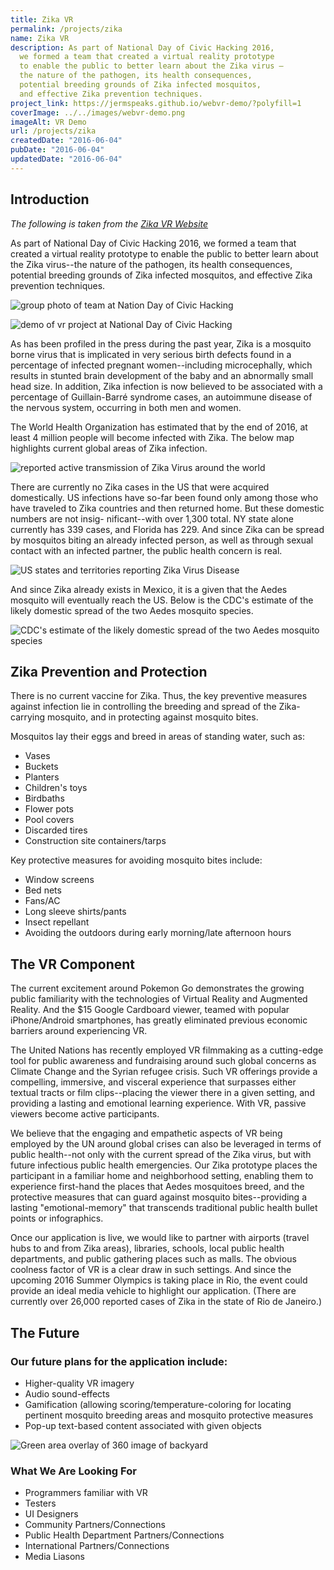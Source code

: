 ```yaml
---
title: Zika VR
permalink: /projects/zika
name: Zika VR
description: As part of National Day of Civic Hacking 2016,
  we formed a team that created a virtual reality prototype
  to enable the public to better learn about the Zika virus –
  the nature of the pathogen, its health consequences,
  potential breeding grounds of Zika infected mosquitos,
  and effective Zika prevention techniques.
project_link: https://jermspeaks.github.io/webvr-demo/?polyfill=1
coverImage: ../../images/webvr-demo.png
imageAlt: VR Demo
url: /projects/zika
createdDate: "2016-06-04"
pubDate: "2016-06-04"
updatedDate: "2016-06-04"
---
```


## Introduction

_The following is taken from the [Zika VR Website](https://zika-vr.github.io/)_

As part of National Day of Civic Hacking 2016, we formed a team that created a
virtual reality prototype to enable the public to better learn about the Zika
virus--the nature of the pathogen, its health consequences, potential breeding
grounds of Zika infected mosquitos, and effective Zika prevention techniques.

![group photo of team at Nation Day of Civic Hacking](../../images/group-photo.png)

![demo of vr project at National Day of Civic Hacking](../../images/vr-demo.png)

As has been profiled in the press during the past year, Zika is a mosquito
borne virus that is implicated in very serious birth defects found in a
percentage of infected pregnant women--including microcephally, which results
in stunted brain development of the baby and an abnormally small head size. In
addition, Zika infection is now believed to be associated with a percentage of
Guillain-Barré syndrome cases, an autoimmune disease of the nervous system,
occurring in both men and women.

The World Health Organization has estimated that by the end of 2016, at least 4
million people will become infected with Zika. The below map highlights current
global areas of Zika infection.

![reported active transmission of Zika Virus around the world](../../images/zika-world-map.png)

There are currently no Zika cases in the US that were acquired domestically. US
infections have so-far been found only among those who have traveled to Zika
countries and then returned home. But these domestic numbers are not insig-
nificant--with over 1,300 total. NY state alone currently has 339 cases, and
Florida has 229. And since Zika can be spread by mosquitos biting an already
infected person, as well as through sexual contact with
an infected partner, the public health concern is real.

![US states and territories reporting Zika Virus Disease](../../images/zika-us-map.png)

And since Zika already exists in Mexico, it is a given that the Aedes mosquito
will eventually reach the US. Below is the CDC's estimate of the likely domestic
spread of the two Aedes mosquito species.

![CDC's estimate of the likely domestic spread of the two Aedes mosquito species](../../images/mosquito-us-map.png)

## Zika Prevention and Protection

There is no current vaccine for Zika. Thus, the key preventive measures against infection lie in controlling the breeding and spread of the Zika-carrying mosquito, and in protecting against mosquito bites.

Mosquitos lay their eggs and breed in areas of standing water, such as:

- Vases
- Buckets
- Planters
- Children's toys
- Birdbaths
- Flower pots
- Pool covers
- Discarded tires
- Construction site containers/tarps

Key protective measures for avoiding mosquito bites include:

- Window screens
- Bed nets
- Fans/AC
- Long sleeve shirts/pants
- Insect repellant
- Avoiding the outdoors during early morning/late afternoon hours

## The VR Component

The current excitement around Pokemon Go demonstrates the growing public
familiarity with the technologies of Virtual Reality and Augmented Reality. And
the $15 Google Cardboard viewer, teamed with popular iPhone/Android
smartphones, has greatly eliminated previous economic barriers around
experiencing VR.

The United Nations has recently employed VR filmmaking as a cutting-edge tool
for public awareness and fundraising around such global concerns as Climate
Change and the Syrian refugee crisis. Such VR offerings provide a compelling,
immersive, and visceral experience that surpasses either textual tracts or film
clips--placing the viewer there in a given setting, and providing a lasting and
emotional learning experience. With VR, passive viewers become active
participants.

We believe that the engaging and empathetic aspects of VR being employed by the
UN around global crises can also be leveraged in terms of public health--not
only with the current spread of the Zika virus, but with future infectious
public health emergencies. Our Zika prototype places the participant in a
familiar home and neighborhood setting, enabling them to experience first-hand
the places that Aedes mosquitoes breed, and the protective measures that can
guard against mosquito bites--providing a lasting "emotional-memory" that
transcends traditional public health bullet points or infographics.

Once our application is live, we would like to partner with airports (travel
hubs to and from Zika areas), libraries, schools, local public health
departments, and public gathering places such as malls. The obvious coolness
factor of VR is a clear draw in such settings. And since the upcoming 2016
Summer Olympics is taking place in Rio, the event could provide an ideal media
vehicle to highlight our application. (There are currently over 26,000 reported
cases of Zika in the state of Rio de Janeiro.)

## The Future

### Our future plans for the application include:

- Higher-quality VR imagery
- Audio sound-effects
- Gamification (allowing scoring/temperature-coloring for locating pertinent
  mosquito breeding areas and mosquito protective measures
- Pop-up text-based content associated with given objects

![Green area overlay of 360 image of backyard](../../images/overlay.png)

### What We Are Looking For

- Programmers familiar with VR
- Testers
- UI Designers
- Community Partners/Connections
- Public Health Department Partners/Connections
- International Partners/Connections
- Media Liasons

